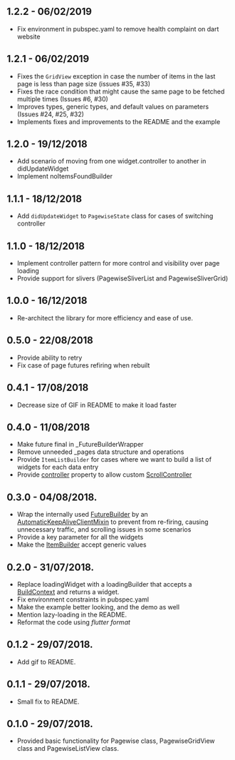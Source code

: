 ## 1.2.2 - 06/02/2019
* Fix environment in pubspec.yaml to remove health complaint on dart website

## 1.2.1 - 06/02/2019
* Fixes the `GridView` exception in case the number of items in the last page is less than page size (issues #35, #33)
* Fixes the race condition that might cause the same page to be fetched multiple times (Issues #6, #30)
* Improves types, generic types, and default values on parameters (Issues #24, #25, #32) 
* Implements fixes and improvements to the README and the example

## 1.2.0 - 19/12/2018
* Add scenario of moving from one widget.controller to another in didUpdateWidget
* Implement noItemsFoundBuilder

## 1.1.1 - 18/12/2018

* Add `didUpdateWidget` to `PagewiseState` class for cases of switching controller

## 1.1.0 - 18/12/2018

* Implement controller pattern for more control and visibility over page loading
* Provide support for slivers (PagewiseSliverList and PagewiseSliverGrid)

## 1.0.0 - 16/12/2018

* Re-architect the library for more efficiency and ease of use.

## 0.5.0 - 22/08/2018

* Provide ability to retry
* Fix case of page futures refiring when rebuilt

## 0.4.1 - 17/08/2018

* Decrease size of GIF in README to make it load faster

## 0.4.0 - 11/08/2018

* Make future final in _FutureBuilderWrapper
* Remove unneeded _pages data structure and operations
* Provide `ItemListBuilder` for cases where we want to build a list of widgets for each data entry
* Provide [controller](https://pub.dartlang.org/documentation/flutter_pagewise/latest/flutter_pagewise/Pagewise/errorBuilder.html) property to allow custom [ScrollController](https://docs.flutter.io/flutter/widgets/ScrollController-class.html)

## 0.3.0 - 04/08/2018.

* Wrap the internally used [FutureBuilder](https://docs.flutter.io/flutter/widgets/FutureBuilder-class.html) by an [AutomaticKeepAliveClientMixin](https://docs.flutter.io/flutter/widgets/AutomaticKeepAliveClientMixin-class.html) to prevent from re-firing, causing unnecessary traffic, and scrolling issues in some scenarios
* Provide a key parameter for all the widgets
* Make the [ItemBuilder](https://pub.dartlang.org/documentation/flutter_pagewise/latest/flutter_pagewise/ItemBuilder.html) accept generic values

## 0.2.0 - 31/07/2018.

* Replace loadingWidget with a loadingBuilder that accepts a [BuildContext](https://docs.flutter.io/flutter/widgets/BuildContext-class.html) and returns a widget.
* Fix environment constraints in pubspec.yaml
* Make the example better looking, and the demo as well
* Mention lazy-loading in the README.
* Reformat the code using *flutter format*

## 0.1.2 - 29/07/2018.

* Add  gif to README.

## 0.1.1 - 29/07/2018.

* Small fix to README.

## 0.1.0 - 29/07/2018.

* Provided basic functionality for Pagewise class, PagewiseGridView class and PagewiseListView class.
